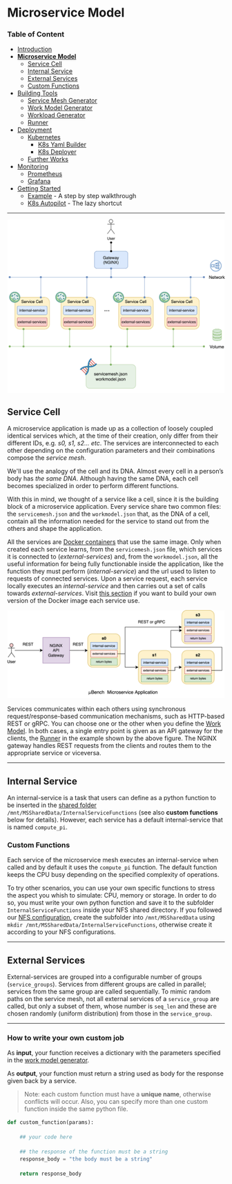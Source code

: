 # Microservice Model

### Table of Content
* [Introduction](/README.md)
* [**Microservice Model**](/Docs/MicroserviceModel.md#Microservice-Model)
  * [Service Cell](/Docs/MicroserviceModel.md#Service-Cell)
  * [Internal Service](/Docs/MicroserviceModel.md#Internal-Service)
  * [External Services](/Docs/MicroserviceModel.md#External-Services)
  * [Custom Functions](/Docs/MicroserviceModel.md#Custom-Functions)
* [Building Tools](/Docs/BuildingTools.md#Building-Tools)
  * [Service Mesh Generator](/Docs/BuildingTools.md#Service-Mesh-Generator)
  * [Work Model Generator](/Docs/BuildingTools.md#Work-Model-Generator)
  * [Workload Generator](/Docs/BuildingTools.md#Workload-Generator)
  * [Runner](/Docs/BuildingTools.md#Runner)
* [Deployment](/Docs/Deployment.md#Deployment)
    * [Kubernetes](/Docs/Deployment.md#Kubernetes)
      * [K8s Yaml Builder](/Docs/Deployment.md#K8s-Yaml-Builder)
      * [K8s Deployer](/Docs/Deployment.md#K8s-Deployer)
    * [Further Works](/Docs/Deployment.md#Further-Works)
* [Monitoring](/Docs/Monitoring/README.md#Monitoring)
    * [Prometheus](/Docs/Monitoring/README.md#Prometheus)
    * [Grafana](/Docs/Monitoring/README.md#Grafana)
* [Getting Started](/Docs/GettingStarted.md#Getting-Started)
    * [Example](/Docs/GettingStarted.md#Example) - A step by step walkthrough
    * [K8s Autopilot](/Docs/GettingStarted.md#K8s-Autopilot) - The lazy shortcut
---

![service-cell-abstraction](service-cell-abstraction.png)

## Service Cell

A microservice application is made up as a collection of loosely coupled identical services which, at the time of their creation, only differ from their different IDs, e.g. *s0, s1, s2... etc*.
The services are interconnected to each other depending on the configuration parameters and their combinations compose the *service mesh*.

We'll use the analogy of the cell and its DNA.
Almost every cell in a person’s body has *the same DNA*.
Although having the same DNA, each cell becomes specialized in order to perform different functions.  

With this in mind, we thought of a service like a cell, since it is the building block of a microservice application.
Every service share two common files: the `servicemesh.json` and the `workmodel.json` that, as the DNA of a cell, contain all the information needed for the service to stand out from the others and shape the application.

All the services are [Docker containers](https://www.docker.com/resources/what-container) that use the same image.
Only when created each service learns, from the `servicemesh.json` file, which services it is connected to (*external-services*) and, from the `workmodel.json`, all the useful information for being fully functionable inside the application, like the function they must perform (*internal-service*) and the url used to listen to requests of connected services.
Upon a service request, each service locally executes an *internal-service* and then carries out a set of calls towards *external-services*.
Visit [this section](/MicroServiceCellAbstraction/README.md) if you want to build your own version of the Docker image each service use.

![service-cell-rest-grpc](microservices-rest-grpc.png)

Services communicates within each others using synchronous request/response-based communication mechanisms, such as HTTP-based REST or gRPC.
You can choose one or the other when you define the [Work Model](/WorkModelGenerator/README.md).
In both cases, a single entry point is given as an API gateway for the clients, the [Runner](/Runner/README.md) in the example shown by the above figure.
The NGINX gateway handles REST requests from the clients and routes them to the appropriate service or viceversa.

---
## Internal Service
An internal-service is a task that users can define as a python function to be inserted in the [shared folder](/Docs/NFSConfig.md) `/mnt/MSSharedData/InternalServiceFunctions` (see also **custom functions** below for details). However, each service has a default internal-service that is named `compute_pi`.

### Custom Functions
Each service of the microservice mesh executes an internal-service when called and by default it uses the `compute_pi` function. 
The default function keeps the CPU busy depending on the specified complexity of operations.

To try other scenarios, you can use your own specific functions to stress the aspect you whish to simulate: CPU, memory or storage. 
In order to do so, you must write your own python function and save it to the subfolder `InternalServiceFunctions` inside your NFS shared directory.
If you followed our [NFS configuration](/Docs/NFSConfig.md), create the subfolder into `/mnt/MSSharedData` using 
`mkdir /mnt/MSSharedData/InternalServiceFunctions`, otherwise create it according to your NFS configurations.

---
## External Services
External-services are grouped into a configurable number of groups (`service_groups`). Services from different groups are called in parallel; services from the same group are called sequentially. To mimic random paths on the service mesh, not all external services of a `service_group` are called, but only a subset of them, whose number is `seq_len` and these are chosen randomly (uniform distribution) from those in the `service_group`. 

---
### How to write your own custom job

As **input**, your function receives a dictionary with the parameters specified in the [work model generator](/WorkModelGenerator/README.md).

As **output**, your function must return a string used as body for the response given back by a service.

> Note: each custom function must have a **unique name**, otherwise conflicts will occur.
Also, you can specify more than one custom function inside the same python file.

```python
def custom_function(params):
    
    ## your code here

    ## the response of the function must be a string
    response_body = "the body must be a string"

    return response_body
```
